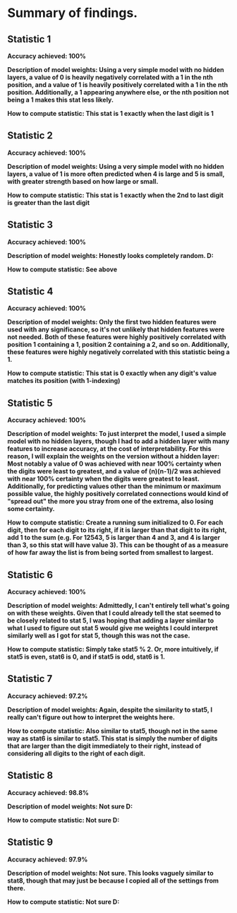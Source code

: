 # Summary of findings.

## Statistic 1
**Accuracy achieved: 100%**

**Description of model weights: Using a very simple model with no hidden layers, a value of 0 is heavily negatively correlated with a 1 in the nth position, and a value of 1 is heavily positively correlated with a 1 in the nth position. Additionally, a 1 appearing anywhere else, or the nth position not being a 1 makes this stat less likely.**

**How to compute statistic: This stat is 1 exactly when the last digit is 1**


## Statistic 2
**Accuracy achieved: 100%**

**Description of model weights: Using a very simple model with no hidden layers, a value of 1 is more often predicted when 4 is large and 5 is small, with greater strength based on how large or small.**

**How to compute statistic: This stat is 1 exactly when the 2nd to last digit is greater than the last digit**


## Statistic 3
**Accuracy achieved: 100%**

**Description of model weights: Honestly looks completely random. D:**

**How to compute statistic: See above**

## Statistic 4
**Accuracy achieved: 100%**

**Description of model weights: Only the first two hidden features were used with any significance, so it's not unlikely that hidden features were not needed. Both of these features were highly positively correlated with position 1 containing a 1, position 2 containing a 2, and so on. Additionally, these features were highly negatively correlated with this statistic being a 1.**

**How to compute statistic: This stat is 0 exactly when any digit's value matches its position (with 1-indexing)**

## Statistic 5
**Accuracy achieved: 100%**

**Description of model weights: To just interpret the model, I used a simple model with no hidden layers, though I had to add a hidden layer with many features to increase accuracy, at the cost of interpretability. For this reason, I will explain the weights on the version without a hidden layer: Most notably a value of 0 was achieved with near 100% certainty when the digits were least to greatest, and a value of (n)(n-1)/2 was achieved with near 100% certainty when the digits were greatest to least. Additionally, for predicting values other than the minimum or maximum possible value, the highly positively correlated connections would kind of "spread out" the more you stray from one of the extrema, also losing some certainty.**

**How to compute statistic: Create a running sum initialized to 0. For each digit, then for each digit to its right, if it is larger than that digit to its right, add 1 to the sum (e.g. For 12543, 5 is larger than 4 and 3, and 4 is larger than 3, so this stat will have value 3). This can be thought of as a measure of how far away the list is from being sorted from smallest to largest.**

## Statistic 6
**Accuracy achieved: 100%**

**Description of model weights: Admittedly, I can't entirely tell what's going on with these weights. Given that I could already tell the stat seemed to be closely related to stat 5, I was hoping that adding a layer similar to what I used to figure out stat 5 would give me weights I could interpret similarly well as I got for stat 5, though this was not the case.**

**How to compute statistic: Simply take stat5 % 2. Or, more intuitively, if stat5 is even, stat6 is 0, and if stat5 is odd, stat6 is 1.**

## Statistic 7
**Accuracy achieved: 97.2%**

**Description of model weights: Again, despite the similarity to stat5, I really can't figure out how to interpret the weights here.**

**How to compute statistic: Also similar to stat5, though not in the same way as stat6 is similar to stat5. This stat is simply the number of digits that are larger than the digit immediately to their right, instead of considering all digits to the right of each digit.**

## Statistic 8
**Accuracy achieved: 98.8%**

**Description of model weights: Not sure D:**

**How to compute statistic: Not sure D:**

## Statistic 9
**Accuracy achieved: 97.9%**

**Description of model weights: Not sure. This looks vaguely similar to stat8, though that may just be because I copied all of the settings from there.**

**How to compute statistic: Not sure D:**